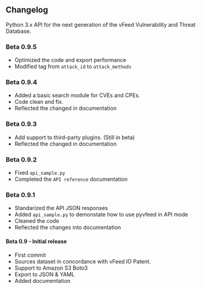 ## Changelog

Python 3.x API for the next generation of the vFeed Vulnerability and Threat Database.

### Beta 0.9.5
* Optimized the code and export performance
* Modified tag from `attack_id` to `attack_methods`

### Beta 0.9.4
* Added a basic search module for CVEs and CPEs.
* Code clean and fix.
* Reflected the changed in documentation

### Beta 0.9.3
* Add support to third-party plugins. (Still in beta)
* Reflected the changed in documentation

### Beta 0.9.2
* Fixed `api_sample.py`
* Completed the `API reference` documentation

### Beta 0.9.1
* Standarized the API JSON responses
* Added `api_sample.py` to demonstate how to use pyvfeed in API mode
* Cleaned the code
* Reflected the changes into documentation

#### Beta 0.9 - Initial release
* First commit
* Sources dataset in concordance with vFeed IO Patent.
* Support to Amazon S3 Boto3
* Export to JSON & YAML
* Added documentation
